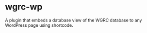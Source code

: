 # wgrc-wp
A plugin that embeds a database view of the WGRC database to any WordPress page using shortcode.
